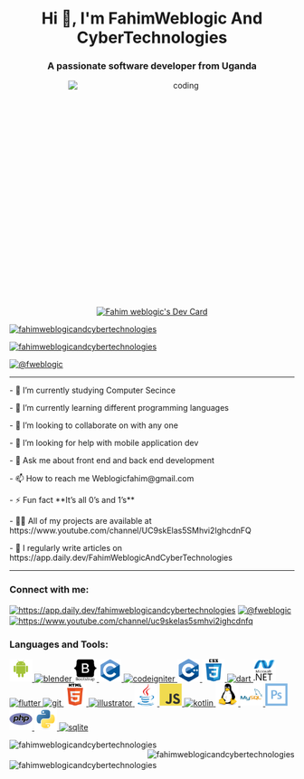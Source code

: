 ### <h1 align="center">Hi 👋, I'm FahimWeblogic And CyberTechnologies</h1>
<h3 align="center">A passionate software developer from Uganda</h3>

<center style="display:inline-block"/>
<img align="right" alt="coding" width="400" height="400" src="https://www.aagnia.com/wp-content/uploads/2021/12/39998-web-development.gif">
<a href="https://app.daily.dev/FahimWeblogicAndCyberTechnologies"><img src="https://api.daily.dev/devcards/36532b433adf497b88c010bdfaadd60b.png?r=jbd" width="400"  height="400" alt="Fahim weblogic's Dev Card"/>
</center>


<p align="left"> <img src="https://komarev.com/ghpvc/?username=fahimweblogicandcybertechnologies&label=Profile%20views&color=0e75b6&style=flat" alt="fahimweblogicandcybertechnologies" /> </p>

<p align="left"> <a href="https://github.com/ryo-ma/github-profile-trophy"><img src="https://github-profile-trophy.vercel.app/?username=fahimweblogicandcybertechnologies" alt="fahimweblogicandcybertechnologies" /></a> </p>

<p align="left"> <a href="https://twitter.com/@fweblogic" target="blank"><img src="https://img.shields.io/twitter/follow/@fweblogic?logo=twitter&style=for-the-badge" alt="@fweblogic" /></a> </p>
<hr>
  <p align="left" text-size= "5px">
- 🔭 I’m currently studying Computer Secince
  <p align="left">
- 🌱 I’m currently learning different programming languages
  <p align="left">
- 👯 I’m looking to collaborate on with any one
   <p align="left">
- 🤝 I’m looking for help with mobile application dev
   <p align="left">
- 💬 Ask me about front end and back end development
   <p align="left">
- 📫 How to reach me Weblogicfahim@gmail.com
  <p align="left">
- ⚡ Fun fact **It’s all 0’s and 1’s**
    <p align="left">
- 👨‍💻 All of my projects are available at https://www.youtube.com/channel/UC9skElas5SMhvi2IghcdnFQ
   <p align="left">
- 📝 I regularly write articles on https://app.daily.dev/FahimWeblogicAndCyberTechnologies
  </p>
 <hr>
<h3 align="left">Connect with me:</h3>
<p align="left">
<a href="https://dev.to/https://app.daily.dev/fahimweblogicandcybertechnologies" target="blank"><img align="center" src="https://raw.githubusercontent.com/rahuldkjain/github-profile-readme-generator/master/src/images/icons/Social/devto.svg" alt="https://app.daily.dev/fahimweblogicandcybertechnologies" height="30" width="40" /></a>
<a href="https://twitter.com/@fweblogic" target="blank"><img align="center" src="https://raw.githubusercontent.com/rahuldkjain/github-profile-readme-generator/master/src/images/icons/Social/twitter.svg" alt="@fweblogic" height="30" width="40" /></a>
<a href="https://www.youtube.com/c/https://www.youtube.com/channel/uc9skelas5smhvi2ighcdnfq" target="blank"><img align="center" src="https://raw.githubusercontent.com/rahuldkjain/github-profile-readme-generator/master/src/images/icons/Social/youtube.svg" alt="https://www.youtube.com/channel/uc9skelas5smhvi2ighcdnfq" height="30" width="40" /></a>
</p>

<h3 align="left">Languages and Tools:</h3>
<p align="left"> <a href="https://developer.android.com" target="_blank" rel="noreferrer"> <img src="https://raw.githubusercontent.com/devicons/devicon/master/icons/android/android-original-wordmark.svg" alt="android" width="40" height="40"/> </a> <a href="https://www.blender.org/" target="_blank" rel="noreferrer"> <img src="https://download.blender.org/branding/community/blender_community_badge_white.svg" alt="blender" width="40" height="40"/> </a> <a href="https://getbootstrap.com" target="_blank" rel="noreferrer"> <img src="https://raw.githubusercontent.com/devicons/devicon/master/icons/bootstrap/bootstrap-plain-wordmark.svg" alt="bootstrap" width="40" height="40"/> </a> <a href="https://www.cprogramming.com/" target="_blank" rel="noreferrer"> <img src="https://raw.githubusercontent.com/devicons/devicon/master/icons/c/c-original.svg" alt="c" width="40" height="40"/> </a> <a href="https://codeigniter.com" target="_blank" rel="noreferrer"> <img src="https://cdn.worldvectorlogo.com/logos/codeigniter.svg" alt="codeigniter" width="40" height="40"/> </a> <a href="https://www.w3schools.com/cpp/" target="_blank" rel="noreferrer"> <img src="https://raw.githubusercontent.com/devicons/devicon/master/icons/cplusplus/cplusplus-original.svg" alt="cplusplus" width="40" height="40"/> </a> <a href="https://www.w3schools.com/css/" target="_blank" rel="noreferrer"> <img src="https://raw.githubusercontent.com/devicons/devicon/master/icons/css3/css3-original-wordmark.svg" alt="css3" width="40" height="40"/> </a> <a href="https://dart.dev" target="_blank" rel="noreferrer"> <img src="https://www.vectorlogo.zone/logos/dartlang/dartlang-icon.svg" alt="dart" width="40" height="40"/> </a> <a href="https://dotnet.microsoft.com/" target="_blank" rel="noreferrer"> <img src="https://raw.githubusercontent.com/devicons/devicon/master/icons/dot-net/dot-net-original-wordmark.svg" alt="dotnet" width="40" height="40"/> </a> <a href="https://flutter.dev" target="_blank" rel="noreferrer"> <img src="https://www.vectorlogo.zone/logos/flutterio/flutterio-icon.svg" alt="flutter" width="40" height="40"/> </a> <a href="https://git-scm.com/" target="_blank" rel="noreferrer"> <img src="https://www.vectorlogo.zone/logos/git-scm/git-scm-icon.svg" alt="git" width="40" height="40"/> </a> <a href="https://www.w3.org/html/" target="_blank" rel="noreferrer"> <img src="https://raw.githubusercontent.com/devicons/devicon/master/icons/html5/html5-original-wordmark.svg" alt="html5" width="40" height="40"/> </a> <a href="https://www.adobe.com/in/products/illustrator.html" target="_blank" rel="noreferrer"> <img src="https://www.vectorlogo.zone/logos/adobe_illustrator/adobe_illustrator-icon.svg" alt="illustrator" width="40" height="40"/> </a> <a href="https://www.java.com" target="_blank" rel="noreferrer"> <img src="https://raw.githubusercontent.com/devicons/devicon/master/icons/java/java-original.svg" alt="java" width="40" height="40"/> </a> <a href="https://developer.mozilla.org/en-US/docs/Web/JavaScript" target="_blank" rel="noreferrer"> <img src="https://raw.githubusercontent.com/devicons/devicon/master/icons/javascript/javascript-original.svg" alt="javascript" width="40" height="40"/> </a> <a href="https://kotlinlang.org" target="_blank" rel="noreferrer"> <img src="https://www.vectorlogo.zone/logos/kotlinlang/kotlinlang-icon.svg" alt="kotlin" width="40" height="40"/> </a> <a href="https://www.linux.org/" target="_blank" rel="noreferrer"> <img src="https://raw.githubusercontent.com/devicons/devicon/master/icons/linux/linux-original.svg" alt="linux" width="40" height="40"/> </a> <a href="https://www.mysql.com/" target="_blank" rel="noreferrer"> <img src="https://raw.githubusercontent.com/devicons/devicon/master/icons/mysql/mysql-original-wordmark.svg" alt="mysql" width="40" height="40"/> </a> <a href="https://www.photoshop.com/en" target="_blank" rel="noreferrer"> <img src="https://raw.githubusercontent.com/devicons/devicon/master/icons/photoshop/photoshop-line.svg" alt="photoshop" width="40" height="40"/> </a> <a href="https://www.php.net" target="_blank" rel="noreferrer"> <img src="https://raw.githubusercontent.com/devicons/devicon/master/icons/php/php-original.svg" alt="php" width="40" height="40"/> </a> <a href="https://www.python.org" target="_blank" rel="noreferrer"> <img src="https://raw.githubusercontent.com/devicons/devicon/master/icons/python/python-original.svg" alt="python" width="40" height="40"/> </a> <a href="https://www.sqlite.org/" target="_blank" rel="noreferrer"> <img src="https://www.vectorlogo.zone/logos/sqlite/sqlite-icon.svg" alt="sqlite" width="40" height="40"/> </a> </p>

<p><img align="left" src="https://github-readme-stats.vercel.app/api/top-langs?username=fahimweblogicandcybertechnologies&show_icons=true&locale=en&layout=compact" alt="fahimweblogicandcybertechnologies" /></p>

<p>&nbsp;<img align="right" src="https://github-readme-stats.vercel.app/api?username=fahimweblogicandcybertechnologies&show_icons=true&locale=en" alt="fahimweblogicandcybertechnologies" /></p>

<p><img align="center" src="https://github-readme-streak-stats.herokuapp.com/?user=fahimweblogicandcybertechnologies&" alt="fahimweblogicandcybertechnologies" /></p>
